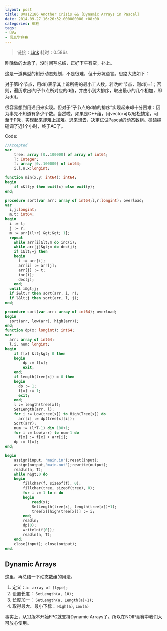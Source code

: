 ```yaml
---
layout: post
title: UVa12186 Another Crisis && [Dynamic Arrays in Pascal]
date: 2014-09-27 16:26:32.000000000 +08:00
categories: 编程
tags:
- UVa
- 信息学竞赛
---
```

> 链接：[Link](http://uva.onlinejudge.org/index.php?option=com_onlinejudge&amp;Itemid=8&amp;category=243&amp;page=show_problem&amp;problem=3338) 耗时：0.586s 

昨晚做的太急了，没时间写总结，正好下午有空，补上。

这是一道典型的树形动态规划，不是很难，但十分坑语言。思路大致如下：

对于第i个节点，用d(i)表示其上诉所需的最小工人数。若i为叶节点，则d(i)=1；否则，遍历求出i的子节点所对应的d值，并由小到大排序，取出最小的几个相加，即为d(i)。

很容易想到用递归来实现。但对于“子节点的d值的排序”实现起来却十分困难：因为事先不知道有多少个数。当然啦，如果是C++组，用vector可以轻松搞定，可至于P党，实现起来却难上加难。思来想去，决定试试Pascal的动态数组。磕磕碰碰调了近1个小时，终于AC了。

Code:

```pascal
//Accepted
var
    tree: array [0..100000] of array of int64;
    T: Integer;
    f: array [0..100000] of int64;
    i,l,n,x:longint;

function min(x,y: int64): int64;
begin
    if x&lt;y then exit(x) else exit(y);
end;

procedure sort(var arr: array of int64;l,r:longint); overload;
var
  i,j:longint;
  m,t: int64;
begin
  i := l;
  j := r;
  m := arr[(l+r) &gt;&gt; 1];
  repeat
    while arr[i]&lt;m do inc(i);
    while arr[j]&gt;m do dec(j);
    if i&lt;=j then
    begin
      t := arr[i];
      arr[i] := arr[j];
      arr[j] := t;
      inc(i);
      dec(j);
    end;
  until i&gt;j;
  if i&lt;r then sort(arr, i, r);
  if l&lt;j then sort(arr, l, j);
end;

procedure sort(var arr: array of int64); overload;
begin
  sort(arr, low(arr), high(arr));
end;
function dp(x: longint): int64;
var
  arr: array of int64;
  l,i, num: longint;
begin
    if f[x] &lt;&gt; 0 then
    begin
        dp := f[x];
        exit;
    end;
    if length(tree[x]) = 0 then
    begin
      dp := 1;
      f[x] := 1;
      exit;
    end;
    l := length(tree[x]);
    SetLength(arr, l);
    for i := Low(tree[x]) to High(Tree[x]) do
      arr[i] := dp(tree[x][i]);
    Sort(arr);
    num := (l*T-1) div 100+1;
    for i := Low(arr) to num-1 do
      f[x] := f[x] + arr[i];
    dp := f[x];
end;

begin
    assign(input, 'main.in');reset(input);
    assign(output,'main.out');rewrite(output);
    readln(n, T);
    while n&gt;0 do
    begin
        fillchar(f, sizeof(f), 0);
        fillchar(tree, sizeof(tree), 0);
        for i := 1 to n do
        begin
            read(x);
            SetLength(tree[x], length(tree[x])+1);
            tree[x][high(tree[x])] := i;
        end;
        readln;
        dp(0);
        writeln(f[0]);
        readln(n, T);
    end;
    close(input); close(output);
end.
```

## Dynamic Arrays

这里，再总结一下动态数组的用法。

 1. 定义：`a: array of [type];`
 2. 设置长度： `SetLength(a, 10);`
 3. 长度加一： `SetLength(a, Length(a)+1);`
 4. 取得最大、最小下标： `High(a)`, `Low(a)`

事实上，从[1.1](http://freepascal.org/docs-html/ref/refsu18.html#x42-480003.3.1)版本开始FPC就支持Dynamic Arrays了。所以在NOIP竞赛中我们大可放心使用。
